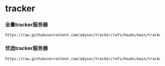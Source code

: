 # tracker

### 全量tracker服务器

```
https://raw.githubusercontent.com/adysec/tracker/refs/heads/main/trackers_all.txt
```

### 优选tracker服务器

```
https://raw.githubusercontent.com/adysec/tracker/refs/heads/main/trackers_best.txt
```

